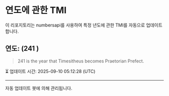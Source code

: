 
# 연도에 관한 TMI

이 리포지토리는 numbersapi를 사용하여 특정 년도에 관한 TMI를 자동으로 업데이트합니다.

## 연도: (241 )
> 241 is the year that Timesitheus becomes Praetorian Prefect.

⏳ 업데이트 시간: 2025-09-10 05:12:28 (UTC)

---
자동 업데이트 봇에 의해 관리됩니다.
